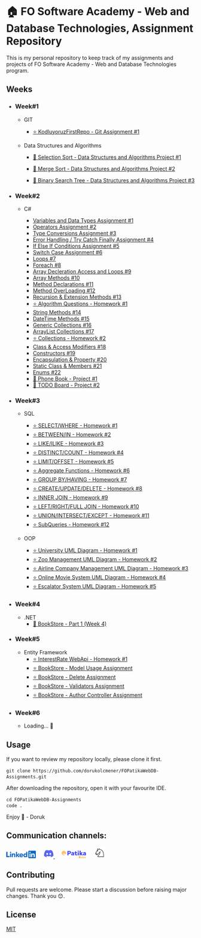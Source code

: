 # 🏠 FO Software Academy - Web and Database Technologies, Assignment Repository

This is my personal repository to keep track of my assignments and projects of FO Software Academy - Web and Database Technologies program.

## Weeks

- ### Week#1

  - GIT

    - [⭐ KodluyoruzFirstRepo - Git Assignment #1](weeks/W1/Git.md)

  - Data Structures and Algorithms

    - [🚀 Selection Sort - Data Structures and Algorithms Project #1](/weeks/W1/SelectionSort.md)

    - [🚀 Merge Sort - Data Structures and Algorithms Project #2](/weeks/W1/MergeSort.md)

    - [🚀 Binary Search Tree - Data Structures and Algorithms Project #3](/weeks/W1/BinarySearchTree.md)

- ### Week#2

  - C#

    - [Variables and Data Types Assignment #1](/weeks/W2/VariablesandDataTypes.md)
    - [Operators Assignment #2](/weeks/W2/Operators.md)
    - [Type Conversions Assignment #3](/weeks/W2/TypeConversion.md)
    - [Error Handling / Try Catch Finally Assignment #4](/weeks/W2/TCF.md)
    - [If Else If Conditions Assignment #5](/weeks/W2/ifelse.md)
    - [Switch Case Assignment #6](/weeks/W2/switchcase.md)
    - [Loops #7](/weeks/W2/loops.md)
    - [Foreach #8](/weeks/W2/foreach.md)
    - [Array Decleration Access and Loops #9](/weeks/W2/arraydecleration.md)
    - [Array Methods #10](/weeks/W2/arraymethods.md)
    - [Method Declarations #11](/weeks/W2/methoddeclare.md)
    - [Method OverLoading #12](/weeks/W2/methodoverloading.md)
    - [Recursion & Extension Methods #13](/weeks/W2/recextend.md)
    - [⭐ Algorithm Questions - Homework #1](/weeks/W2/Homework1.md)
    - [String Methods #14](/weeks/W2/stringmethods.md)
    - [DateTime Methods #15](/weeks/W2/datetimemethods.md)
    - [Generic Collections #16](/weeks/W2/collections.md)
    - [ArrayList Collections #17](/weeks/W2/arraylist.md)
    - [⭐ Collections - Homework #2](/weeks/W2/Homework2/Homework2.md)
    - [Class & Access Modifiers #18](/weeks/W2/classaccess.md)
    - [Constructors #19](/weeks/W2/constructor.md)
    - [Encapsulation & Property #20](/weeks/W2/encapprop.md)
    - [Static Class & Members #21](/weeks/W2/staticclass.md)
    - [Enums #22](/weeks/W2/enums.md)
    - [🚀 Phone Book - Project #1](/weeks/W2/Project1/)
    - [🚀 TODO Board - Project #2](/weeks/W2/Project2/)

- ### Week#3

  - SQL

    - [⭐ SELECT/WHERE - Homework #1](/weeks/W3/SQL/Homework1.md)
    - [⭐ BETWEEN/IN - Homework #2](/weeks/W3/SQL/Homework2.md)
    - [⭐ LIKE/ILIKE - Homework #3](/weeks/W3/SQL/Homework3.md)
    - [⭐ DISTINCT/COUNT - Homework #4](/weeks/W3/SQL/Homework4.md)
    - [⭐ LIMIT/OFFSET - Homework #5](/weeks/W3/SQL/Homework5.md)
    - [⭐ Aggregate Functions - Homework #6](/weeks/W3/SQL/Homework6.md)
    - [⭐ GROUP BY/HAVING - Homework #7](/weeks/W3/SQL/Homework7.md)
    - [⭐ CREATE/UPDATE/DELETE - Homework #8](/weeks/W3/SQL/Homework8.md)
    - [⭐ INNER JOIN - Homework #9](/weeks/W3/SQL/Homework9.md)
    - [⭐ LEFT/RIGHT/FULL JOIN - Homework #10](/weeks/W3/SQL/Homework10.md)
    - [⭐ UNION/INTERSECT/EXCEPT - Homework #11](/weeks/W3/SQL/Homework11.md)
    - [⭐ SubQueries - Homework #12](/weeks/W3/SQL/Homework12.md)

  - OOP

    - [⭐ University UML Diagram - Homework #1](/weeks/W3/OOP/UniversityDiagram.md)
    - [⭐ Zoo Management UML Diagram - Homework #2](/weeks/W3/OOP/ZooManagementDiagram.md)
    - [⭐ Airline Company Management UML Diagram - Homework #3](/weeks/W3/OOP/AirlineCompany.md)
    - [⭐ Online Movie System UML Diagram - Homework #4](/weeks/W3/OOP/OnlineMovie.md)
    - [⭐ Escalator System UML Diagram - Homework #5](/weeks/W3/OOP/EscalatorSimulation.md)

- ### Week#4

  - .NET
    - [🚀 BookStore - Part 1 (Week 4)](/weeks/W4/)

- ### Week#5

  - Entity Framework
    - [⭐ InterestRate WebApi - Homework #1](/weeks/W5/BankingApi/)
    - [⭐ BookStore - Model Usage Assignment](/weeks/W5/BookStore-ModelUsage/)
    - [⭐ BookStore - Delete Assignment](/weeks/W5/BookStore-Delete/)
    - [⭐ BookStore - Validators Assignment](/weeks/W5/BookStore-Validators/)
    - [⭐ BookStore - Author Controller Assignment](/weeks/W5/BookStore-Author/)

- ### Week#6
  - Loading... 🤩

## Usage

If you want to review my repository locally, please clone it first.

```
git clone https://github.com/dorukolcmener/FOPatikaWebDB-Assignments.git
```

After downloading the repository, open it with your favourite IDE.

```
cd FOPatikaWebDB-Assignments
code .
```

Enjoy 🚀 - Doruk

## Communication channels:

<a href="https://www.linkedin.com/in/dorukolcmener/"><img src="assets/LinkedIn-Blue-96-2x.png" height=20 /></a> &emsp;
<a href="https://discord.com/users/772126247685718036" target="_blank">
<img src="assets/discord.svg" height=25/>
</a> &emsp;
<a href="https://app.patika.dev/kaolin"><img src="assets/newPatikaLogo.svg" height=20/></a> &emsp;
<a href="https://lichess.org/@/dorukovic"><img src="assets/Lichess_Logo.svg" height=30 /></a>

## Contributing

Pull requests are welcome. Please start a discussion before raising major changes. Thank you 😊.

## License

[MIT](LICENSE)
